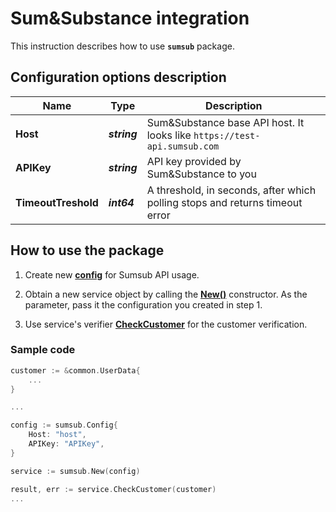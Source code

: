 # Sum&Substance integration

This instruction describes how to use **`sumsub`** package.

## Configuration options description

| **Name** | **Type** | **Description** |
| -------- | -------- | --------------- |
| **Host** | _**string**_ | Sum&Substance base API host. It looks like `https://test-api.sumsub.com` |
| **APIKey** | _**string**_ | API key provided by Sum&Substance to you |
| **TimeoutTreshold** | _**int64**_ | A threshold, in seconds, after which polling stops and returns timeout error |

## How to use the package

1) Create new [**config**](contract.go#L3) for Sumsub API usage.

2) Obtain a new service object by calling the [**New()**](sumsub.go#L23) constructor. As the parameter, pass it the configuration you created in step 1.

3) Use service's verifier [**CheckCustomer**](sumsub.go#L42) for the customer verification.

### Sample code

```go
customer := &common.UserData{
    ...
}

...

config := sumsub.Config{
    Host: "host",
    APIKey: "APIKey",
}

service := sumsub.New(config)

result, err := service.CheckCustomer(customer)
...
```
